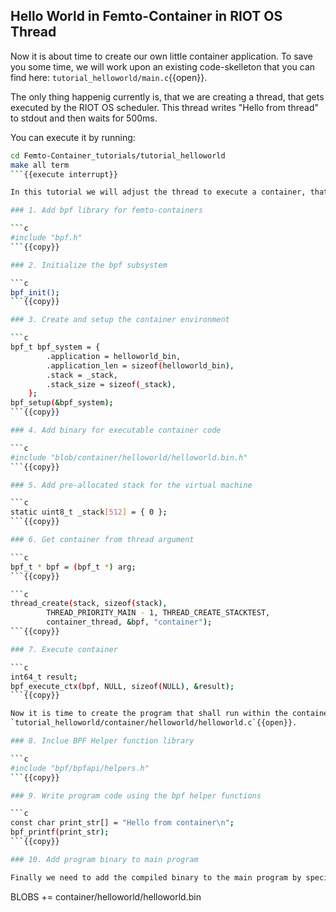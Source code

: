 ## Hello World in Femto-Container in RIOT OS Thread

Now it is about time to create our own little container application.
To save you some time, we will work upon an existing code-skelleton that you can find here: `tutorial_helloworld/main.c`{{open}}.

The only thing happenig currently is, that we are creating a thread, that gets executed by the RIOT OS scheduler. This thread writes "Hello from thread" to stdout and then waits for 500ms. 

You can execute it by running:

```sh
cd Femto-Container_tutorials/tutorial_helloworld 
make all term
```{{execute interrupt}}

In this tutorial we will adjust the thread to execute a container, that runs code in an isolated environment.

### 1. Add bpf library for femto-containers

```c
#include "bpf.h"
```{{copy}}

### 2. Initialize the bpf subsystem

```c
bpf_init();
```{{copy}}

### 3. Create and setup the container environment

```c
bpf_t bpf_system = {
        .application = helloworld_bin,
        .application_len = sizeof(helloworld_bin),
        .stack = _stack,
        .stack_size = sizeof(_stack),
    };
bpf_setup(&bpf_system);
```{{copy}}

### 4. Add binary for executable container code

```c
#include "blob/container/helloworld/helloworld.bin.h"
```{{copy}}

### 5. Add pre-allocated stack for the virtual machine

```c
static uint8_t _stack[512] = { 0 };
```{{copy}}

### 6. Get container from thread argument

```c
bpf_t * bpf = (bpf_t *) arg;
```{{copy}}

```c
thread_create(stack, sizeof(stack),
        THREAD_PRIORITY_MAIN - 1, THREAD_CREATE_STACKTEST,
        container_thread, &bpf, "container");
```{{copy}}

### 7. Execute container

```c
int64_t result;
bpf_execute_ctx(bpf, NULL, sizeof(NULL), &result);
```{{copy}}

Now it is time to create the program that shall run within the container
`tutorial_helloworld/container/helloworld/helloworld.c`{{open}}.

### 8. Inclue BPF Helper function library

```c
#include "bpf/bpfapi/helpers.h"
```{{copy}}

### 9. Write program code using the bpf helper functions

```c
const char print_str[] = "Hello from container\n";
bpf_printf(print_str);
```{{copy}}

### 10. Add program binary to main program

Finally we need to add the compiled binary to the main program by specifying it as blob in our Makefile. `tutorial_helloworld/Makefile`{{open}}.

```
BLOBS += container/helloworld/helloworld.bin
```{{copy}}